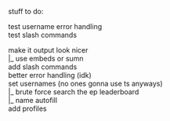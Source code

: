 stuff to do:

test username error handling <br />
test slash commands <br />

make it output look nicer <br />
|_ use embeds or sumn <br />
add slash commands <br />
better error handling (idk) <br />
set usernames (no ones gonna use ts anyways) <br />
  |_ brute force search the ep leaderboard <br />
  |_ name autofill <br />
add profiles <br />
